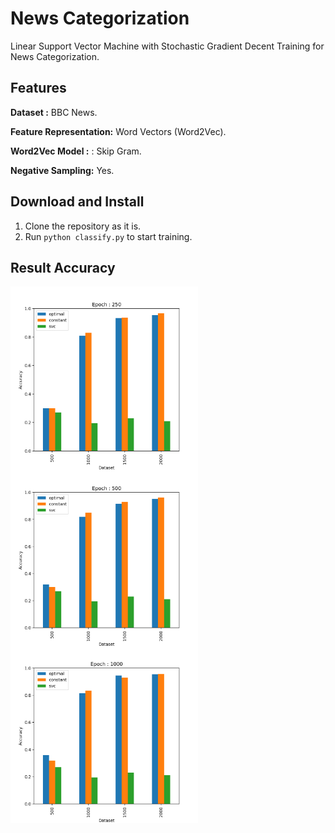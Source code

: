 # News Categorization
Linear Support Vector Machine with Stochastic Gradient Decent Training for News Categorization.

## Features
**Dataset :** BBC News.

**Feature Representation:** Word Vectors (Word2Vec).

**Word2Vec Model :** : Skip Gram.

**Negative Sampling:** Yes.

## Download and Install
1. Clone the repository as it is.
2. Run `python classify.py` to start training.


## Result Accuracy

<img src="RESULT/img/res_epoch_250.png"
     width="300"
     style="float: left; margin-right: 0px;"/>
     
<img src="RESULT/img/res_epoch_500.png"
     width="300"
     style="float: left; margin-right: 0px;"/>
     
<img src="RESULT/img/res_epoch_1000.png"
     width="300"
     style="float: left;"/>    
